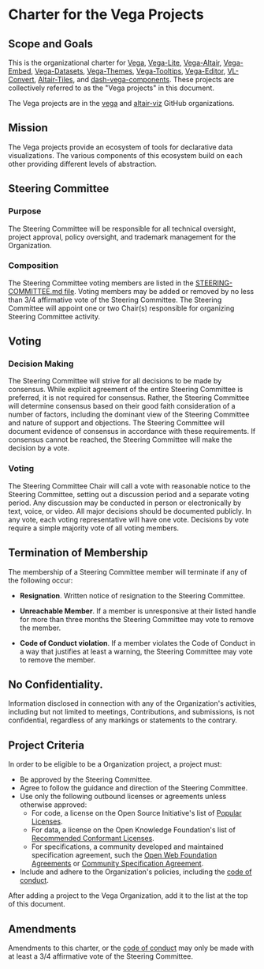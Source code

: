 # Charter for the Vega Projects

## Scope and Goals

This is the organizational charter for [Vega](https://github.com/vega/vega), [Vega-Lite](https://github.com/vega/vega-lite), [Vega-Altair](https://github.com/altair-viz/altair), [Vega-Embed](https://github.com/vega/vega-embed), [Vega-Datasets](https://github.com/vega/vega-datasets), [Vega-Themes](https://github.com/vega/vega-themes), [Vega-Tooltips](https://github.com/vega/vega-tooltip), [Vega-Editor](https://github.com/vega/editor), [VL-Convert](https://github.com/vega/vl-convert), [Altair-Tiles](https://github.com/altair-viz/altair_tiles), and [dash-vega-components](https://github.com/altair-viz/dash-vega-components). These projects are collectively referred to as the "Vega projects" in this document.

The Vega projects are in the [vega](https://github.com/vega) and [altair-viz](https://github.com/altair-viz) GitHub organizations.

## Mission

The Vega projects provide an ecosystem of tools for declarative data visualizations. The various components of this ecosystem build on each other providing different levels of abstraction.

## Steering Committee

### Purpose

The Steering Committee will be responsible for all technical oversight, project approval, policy oversight, and trademark management for the Organization.

### Composition

The Steering Committee voting members are listed in the [STEERING-COMMITTEE.md file](STEERING-COMMITTEE.md). Voting members may be added or removed by no less than 3/4 affirmative vote of the Steering Committee. The Steering Committee will appoint one or two Chair(s) responsible for organizing Steering Committee activity.

## Voting

### Decision Making

The Steering Committee will strive for all decisions to be made by consensus. While explicit agreement of the entire Steering Committee is preferred, it is not required for consensus. Rather, the Steering Committee will determine consensus based on their good faith consideration of a number of factors, including the dominant view of the Steering Committee and nature of support and objections. The Steering Committee will document evidence of consensus in accordance with these requirements. If consensus cannot be reached, the Steering Committee will make the decision by a vote.

### Voting

The Steering Committee Chair will call a vote with reasonable notice to the Steering Committee, setting out a discussion period and a separate voting period. Any discussion may be conducted in person or electronically by text, voice, or video. All major decisions should be documented publicly. In any vote, each voting representative will have one vote. Decisions by vote require a simple majority vote of all voting members.

## Termination of Membership

The membership of a Steering Committee member will terminate if any of the following occur:

* **Resignation**. Written notice of resignation to the Steering Committee.

* **Unreachable Member**. If a member is unresponsive at their listed handle for more than three months the Steering Committee may vote to remove the member.

* **Code of Conduct violation**. If a member violates the Code of Conduct in a way that justifies at least a warning, the Steering Committee may vote to remove the member.

## No Confidentiality.

Information disclosed in connection with any of the Organization's activities, including but not limited to meetings, Contributions, and submissions, is not confidential, regardless of any markings or statements to the contrary.

## Project Criteria

In order to be eligible to be a Organization project, a project must:

* Be approved by the Steering Committee.
* Agree to follow the guidance and direction of the Steering Committee.
* Use only the following outbound licenses or agreements unless otherwise approved:
  - For code, a license on the Open Source Initiative's list of [Popular Licenses](https://opensource.org/licenses).
  - For data, a license on the Open Knowledge Foundation's list of [Recommended Conformant Licenses](http://opendefinition.org/licenses/).
  - For specifications, a community developed and maintained specification agreement, such the [Open Web Foundation Agreements](https://www.openwebfoundation.org/the-agreements) or [Community Specification Agreement](https://github.com/CommunitySpecification/1.0).
* Include and adhere to the Organization's policies, including the [code of conduct](./CODE-OF-CONDUCT.md).

After adding a project to the Vega Organization, add it to the list at the top of this document.

## Amendments

Amendments to this charter, or the [code of conduct](CODE_OF_CONDUCT.md) may only be made with at least a 3/4 affirmative vote of the Steering Committee.
